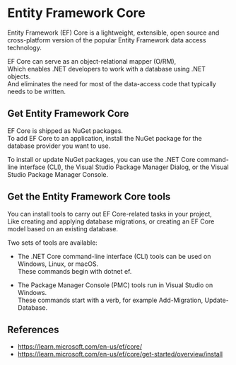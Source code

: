 # Entity Framework Core

Entity Framework (EF) Core is a lightweight, extensible, open source and cross-platform version of the popular Entity Framework data access technology.

EF Core can serve as an object-relational mapper (O/RM),  
Which enables .NET developers to work with a database using .NET objects.  
And eliminates the need for most of the data-access code that typically needs to be written.

## Get Entity Framework Core

EF Core is shipped as NuGet packages.  
To add EF Core to an application, install the NuGet package for the database provider you want to use.

To install or update NuGet packages, you can use the .NET Core command-line interface (CLI), the Visual Studio Package Manager Dialog, or the Visual Studio Package Manager Console.

## Get the Entity Framework Core tools

You can install tools to carry out EF Core-related tasks in your project,  
Like creating and applying database migrations, or creating an EF Core model based on an existing database.

Two sets of tools are available:

- The .NET Core command-line interface (CLI) tools can be used on Windows, Linux, or macOS.  
  These commands begin with dotnet ef.

- The Package Manager Console (PMC) tools run in Visual Studio on Windows.  
  These commands start with a verb, for example Add-Migration, Update-Database.

## References

- https://learn.microsoft.com/en-us/ef/core/
- https://learn.microsoft.com/en-us/ef/core/get-started/overview/install
